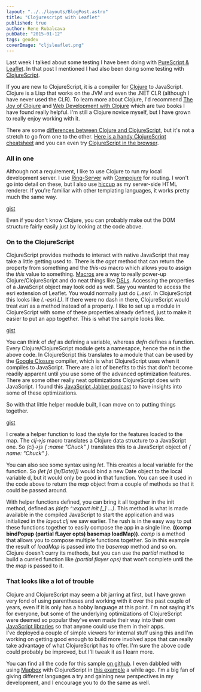 ```yaml
---
layout: "../../layouts/BlogPost.astro"
title: "Clojurescript with Leaflet"
published: true
author: Rene Rubalcava
pubDate: "2015-01-12"
tags: geodev
coverImage: "cljsleaflet.png"
---
```


Last week I talked about some testing I have been doing with [PureScript & Leaflet](http://odoe.net/blog/purescript-with-leaflet-experiments/). In that post I mentioned I had also been doing some testing with [ClojureScript](https://github.com/clojure/clojurescript).

If you are new to ClojureScript, it is a compiler for [Clojure](http://clojure.org/) to JavaScript. Clojure is a Lisp that works on the JVM and even the .NET CLR (although I have never used the CLR). To learn more about Clojure, I'd recommend [The Joy of Clojure](http://www.manning.com/fogus2/?a_aid=rrubalcava) and [Web Development with Clojure](https://pragprog.com/book/dswdcloj/web-development-with-clojure) which are two books I have found really helpful. I'm still a Clojure novice myself, but I have grown to really enjoy working with it.

There are some [differences between Clojure and ClojureScript](https://github.com/clojure/clojurescript/wiki/Differences-from-Clojure), but it's not a stretch to go from one to the other. [Here is a handy ClojureScript cheatsheet](http://cljs.info/cheatsheet/) and you can even try [ClojureScript in the browser](https://himera.herokuapp.com/index.html).

### All in one

Although not a requirement, I like to use Clojure to run my local development server. I use [Ring-Server](https://github.com/weavejester/ring-server) with [Compojure](https://github.com/weavejester/compojure) for routing. I won't go into detail on these, but I also use [hiccup](https://github.com/weavejester/hiccup) as my server-side HTML renderer. If you're familiar with other templating languages, it works pretty much the same way.

[gist](https://gist.github.com/odoe/1b0f0cef590ba96c5845)

Even if you don't know Clojure, you can probably make out the DOM structure fairly easily just by looking at the code above.

### On to the ClojureScript

ClojureScript provides methods to interact with native JavaScript that may take a little getting used to. There is the _aget_ method that can return the property from something and the _this-as_ macro which allows you to assign the _this_ value to something. [Macros](https://www.safaribooksonline.com/library/view/clojurescript-up-and/9781449327422/ch08.html) are a way to really power-up Clojure/ClojureScript and do neat things like [DSLs](https://pragprog.com/magazines/2011-07/growing-a-dsl-with-clojure). Accessing the properties of a JavaScript object may look odd as well. Say you wanted to access the esri extension of Leaflet. You would normally just do _L.esri_. In ClojureScript this looks like _(.-esri L)_. If there were no dash in there, ClojureScript would treat _esri_ as a method instead of a property. I like to set up a module in ClojureScript with some of these properties already defined, just to make it easier to put an app together. This is what the sample looks like.

[gist](https://gist.github.com/odoe/d2c4b0e6a0a35303f7ef)

You can think of _def_ as defining a variable, whereas _defn_ defines a function. Every Clojure/ClojureScript module gets a namesapce, hence the _ns_ in the above code. In ClojureScript this translates to a module that can be used by the [Google Closure](https://developers.google.com/closure/) compiler, which is what ClojureScript uses when it compiles to JavaScript. There are a lot of benefits to this that don't become readily apparent until you use some of the advanced optimization features. There are some other really neat optimizations ClojureScript does with JavaScript. I found this [JavaScript Jabber podcast](http://devchat.tv/js-jabber/107-jsj-clojurescript-om-with-david-nolen) to have insights into some of these optimizations.

So with that little helper module built, I can move on to putting things together.

[gist](https://gist.github.com/odoe/a299d07646ba97f13760)

I create a helper function to load the style for the features loaded to the map. The _clj->js_ macro translates a Clojure data structure to a JavaScript one. So _(clj->js { :name "Chuck" }_ translates this to a JavaScript object of _{ name: "Chuck" }_.

You can also see some syntax using _let_. This creates a local variable for the function. So _(let [d (js/Date)])_ would bind a new Date object to the local variable d, but it would only be good in that function. You can see it used in the code above to return the _map_ object from a couple of methods so that it could be passed around.

With helper functions defined, you can bring it all together in the init method, defined as _(defn ^:export init [\_] ...)_. This method is what is made available in the compiled JavaScript to start the application and was initialized in the _layout.clj_ we saw earlier. The rush is in the easy way to put these functions together to easily compose the app in a single line. **((comp bindPopup (partial fLayer opts) basemap loadMap))**. _comp_ is a method that allows you to compose multiple functions together. So in this example the result of _loadMap_ is passed into the _basemap_ method and so on. Clojure doesn't curry its methods, but you can use the _partial_ method to build a curried function like _(partial flayer ops)_ that won't complete until the the _map_ is passed to it.

### That looks like a lot of trouble

Clojure and ClojureScript may seem a bit jarring at first, but I have grown very fond of using parentheses and working with it over the past couple of years, even if it is only has a hobby language at this point. I'm not saying it's for everyone, but some of the underlying optimizations of ClojureScript were deemed so popular they've even made their way into their own [JavaScript libraries](https://github.com/swannodette/mori) so that anyone could use them in their apps. I've deployed a couple of simple viewers for internal stuff using this and I'm working on getting good enough to build more involved apps that can really take advantage of what ClojureScript has to offer. I'm sure the above code could probably be improved, but I'll tweak it as I learn more.

You can find all the code for this sample [on github](https://github.com/odoe/esrileaflet-clj). I even dabbled with using [Mapbox](https://www.mapbox.com/) with ClojureScript in [this example](https://github.com/odoe/mapbox-clj) a while ago. I'm a big fan of giving different languages a try and gaining new perspectives in my development, and I encourage you to do the same as well.
